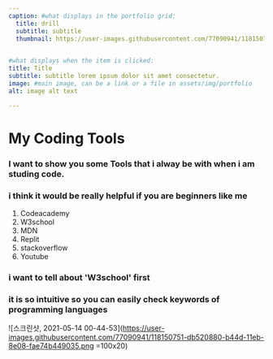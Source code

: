 ```yaml
---
caption: #what displays in the portfolio grid:
  title: drill
  subtitle: subtitle
  thumbnail: https://user-images.githubusercontent.com/77090941/118150751-db520880-b44d-11eb-8e08-fae74b449035.png =100x20

  
#what displays when the item is clicked:
title: Title
subtitle: subtitle lorem ipsum dolor sit amet consectetur.
image: #main image, can be a link or a file in assets/img/portfolio
alt: image alt text

---
```

# My Coding Tools 
### I want to show you some Tools that i alway be with when i am studing code. 
### i think it would be really helpful if you are beginners like me 

1. Codeacademy 
2. W3school
3. MDN
4. Replit
5. stackoverflow
6. Youtube

### i want to tell about 'W3school' first
### it is so intuitive so you can easily check keywords of programming languages
![스크린샷, 2021-05-14 00-44-53](https://user-images.githubusercontent.com/77090941/118150751-db520880-b44d-11eb-8e08-fae74b449035.png =100x20)

